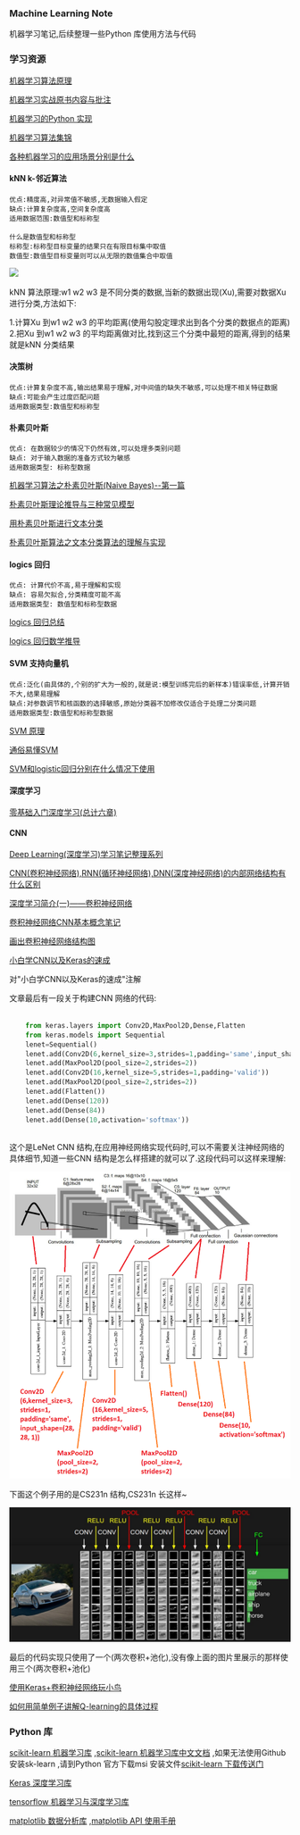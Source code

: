 
### Machine Learning Note

  机器学习笔记,后续整理一些Python 库使用方法与代码


### 学习资源

[机器学习算法原理](https://github.com/wepe/MachineLearning)<br/>

[机器学习实战原书内容与批注](https://github.com/apachecn/MachineLearning)<br/>

[机器学习的Python 实现](https://github.com/lawlite19/MachineLearning_Python#1-%E4%BB%A3%E4%BB%B7%E5%87%BD%E6%95%B0)<br/>

[机器学习算法集锦](https://zhuanlan.zhihu.com/p/25327755)<br/>

[各种机器学习的应用场景分别是什么](https://www.zhihu.com/question/26726794)<br/>

#### kNN k-邻近算法

```
优点:精度高,对异常值不敏感,无数据输入假定
缺点:计算复杂度高,空间复杂度高
适用数据范围:数值型和标称型

什么是数值型和标称型
标称型:标称型目标变量的结果只在有限目标集中取值
数值型:数值型目标变量则可以从无限的数值集合中取值
```

![](pic/kNN.jpg)<br/>

  kNN 算法原理:w1 w2 w3 是不同分类的数据,当新的数据出现(Xu),需要对数据Xu 进行分类,方法如下:
  
  1.计算Xu 到w1 w2 w3 的平均距离(使用勾股定理求出到各个分类的数据点的距离)
  2.把Xu 到w1 w2 w3 的平均距离做对比,找到这三个分类中最短的距离,得到的结果就是kNN 分类结果


#### 决策树

```
优点:计算复杂度不高,输出结果易于理解,对中间值的缺失不敏感,可以处理不相关特征数据
缺点:可能会产生过度匹配问题
适用数据类型:数值型和标称型
```

#### 朴素贝叶斯

```
优点: 在数据较少的情况下仍然有效,可以处理多类别问题
缺点: 对于输入数据的准备方式较为敏感
适用数据类型: 标称型数据
```

[机器学习算法之朴素贝叶斯(Naive Bayes)--第一篇](http://blog.csdn.net/xlinsist/article/details/51236454)<br/>

[朴素贝叶斯理论推导与三种常见模型](http://blog.csdn.net/u012162613/article/details/48323777)<br/>

[用朴素贝叶斯进行文本分类](http://blog.csdn.net/longxinchen_ml/article/details/50597149)<br/>

[朴素贝叶斯算法之文本分类算法的理解与实现](http://www.cnblogs.com/XBWer/archive/2014/07/13/3840736.html)<br/>

#### logics 回归

```
优点: 计算代价不高,易于理解和实现
缺点: 容易欠拟合,分类精度可能不高
适用数据类型: 数值型和标称型数据
```

[logics 回归总结](http://blog.chinaunix.net/xmlrpc.php?r=blog/article&uid=9162199&id=4223505)<br/>

[logics 回归数学推导](http://sbp810050504.blog.51cto.com/2799422/1608064/)<br/>

#### SVM 支持向量机

```
优点:泛化(由具体的,个别的扩大为一般的,就是说:模型训练完后的新样本)错误率低,计算开销不大,结果易理解
缺点:对参数调节和核函数的选择敏感,原始分类器不加修改仅适合于处理二分类问题
适用数据类型:数值型和标称型数据
```

[SVM 原理](http://www.cnblogs.com/steven-yang/p/5658362.html)<br/>

[通俗易懂SVM](https://www.zhihu.com/question/21094489)<br/>

[SVM和logistic回归分别在什么情况下使用](https://www.zhihu.com/question/21704547)<br/>

#### 深度学习

[零基础入门深度学习(总计六章)](https://zhuanlan.zhihu.com/p/25628246)<br/>

#### CNN

[Deep Learning(深度学习)学习笔记整理系列](http://www.cnblogs.com/zhizhan/p/4077947.html)<br/>

[CNN(卷积神经网络),RNN(循环神经网络),DNN(深度神经网络)的内部网络结构有什么区别](https://www.zhihu.com/question/34681168)<br/>

[深度学习简介(一)——卷积神经网络](https://www.cnblogs.com/alexcai/p/5506806.html)<br/>

[卷积神经网络CNN基本概念笔记](http://www.jianshu.com/p/606a33ba04ff)<br/>

[画出卷积神经网络结构图](http://www.jianshu.com/p/56a05b5e4f20)<br/>

[小白学CNN以及Keras的速成](https://www.leiphone.com/news/201708/fhJ72ZPlmYr12CwV.html)<br/>

对"小白学CNN以及Keras的速成"注解

文章最后有一段关于构建CNN 网络的代码:

```python

    from keras.layers import Conv2D,MaxPool2D,Dense,Flatten
    from keras.models import Sequential 
    lenet=Sequential()
    lenet.add(Conv2D(6,kernel_size=3,strides=1,padding='same',input_shape=(28, 28, 1)))
    lenet.add(MaxPool2D(pool_size=2,strides=2))
    lenet.add(Conv2D(16,kernel_size=5,strides=1,padding='valid'))
    lenet.add(MaxPool2D(pool_size=2,strides=2))
    lenet.add(Flatten())
    lenet.add(Dense(120))
    lenet.add(Dense(84))
    lenet.add(Dense(10,activation='softmax'))
    
```

这个是LeNet CNN 结构,在应用神经网络实现代码时,可以不需要关注神经网络的具体细节,知道一些CNN 结构是怎么样搭建的就可以了.这段代码可以这样来理解:

![](pic/LeNet.png)

下面这个例子用的是CS231n 结构,CS231n 长这样~

![](pic/CS231n.jpeg)

最后的代码实现只使用了一个(两次卷积+池化),没有像上面的图片里展示的那样使用三个(两次卷积+池化)<br/>

[使用Keras+卷积神经网络玩小鸟](http://www.jianshu.com/p/3ba69493f020)<br/>

[如何用简单例子讲解Q-learning的具体过程](https://www.zhihu.com/question/26408259)<br/>

### Python 库

[scikit-learn 机器学习库](https://github.com/scikit-learn/scikit-learn) ,[scikit-learn 机器学习库中文文档](http://sklearn.apachecn.org/cn/0.19.0/index.html) ,如果无法使用Github 安装sk-learn ,请到Python 官方下载msi 安装文件[scikit-learn 下载传送门](https://pypi.python.org/pypi/scikit-learn)<br/>

[Keras 深度学习库](https://github.com/fchollet/keras)<br/>

[tensorflow 机器学习与深度学习库](https://github.com/tensorflow/tensorflow)<br/>

[matplotlib 数据分析库](https://github.com/matplotlib/matplotlib) ,[matplotlib API 使用手册](http://matplotlib.org/api/index.html)<br/>



